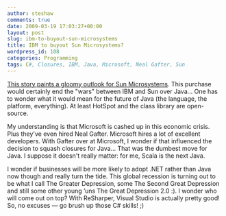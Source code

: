 ```yaml
---
author: steshaw
comments: true
date: 2009-03-19 17:03:27+00:00
layout: post
slug: ibm-to-buyout-sun-microsystems
title: IBM to buyout Sun Microsystems?
wordpress_id: 108
categories: Programming
tags: C#, Closures, IBM, Java, Microsoft, Neal Gafter, Sun
---
```


[This story paints a gloomy outlook for Sun
Microsystems](http://www.guardian.co.uk/technology/2009/mar/18/ibm-sun-microsystems).
This purchase would certainly end the "wars" between IBM and Sun over Java...
One has to wonder what it would mean for the future of Java (the language, the
platform, everything). At least HotSpot and the class library are open-source.

My understanding is that Microsoft is cashed up in this economic crisis. Plus
they've even hired Neal Gafter. Microsoft hires a lot of excellent developers. With
Gafter over at Microsoft, I wonder if that influenced the decision to squash
closures for Java... That was the dumbest move for Java. I suppose it doesn't
really matter: for me, Scala is the next Java.

I wonder if businesses will be more likely to adopt .NET rather than Java now
though and really turn the tide. This global recession is turning out to be
what I call The Greater Depression, some The Second Great Depression and still
some other young ’uns The Great Depression 2.0 :). I wonder who will come out
on top? With ReSharper, Visual Studio is actually pretty good! So, no excuses —
go brush up those C# skills! ;)
